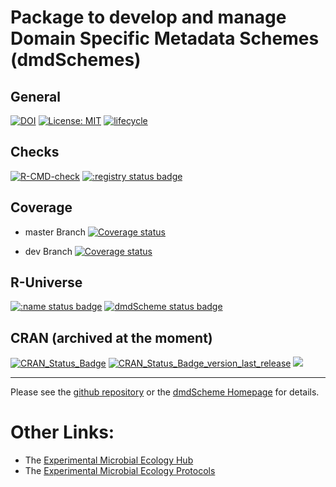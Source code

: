 Package to develop and manage Domain Specific Metadata Schemes
(dmdSchemes)
================

<!-- README.md is generated from README.Rmd. Please edit that file -->

## General

[![DOI](https://zenodo.org/badge/DOI/10.5281/zenodo.3581970.svg)](https://doi.org/10.5281/zenodo.3581970)
[![License:
MIT](https://img.shields.io/badge/License-MIT-yellow.svg)](https://opensource.org/licenses/MIT)
[![lifecycle](https://img.shields.io/badge/lifecycle-stable-green.png)](https://www.tidyverse.org/lifecycle/#stable)

## Checks

[![R-CMD-check](https://github.com/UZH-PEG/dmdScheme/workflows/R-CMD-check/badge.svg)](https://github.com/UZH-PEG/dmdScheme/actions)
[![:registry status
badge](https://uzh-peg.r-universe.dev/badges/:registry)](https://uzh-peg.r-universe.dev)

## Coverage

-   master Branch [![Coverage
    status](https://codecov.io/gh/UZH-PEG/dmdScheme/branch/master/graph/badge.svg)](https://codecov.io/github/UZH-PEG/dmdScheme?branch=master)

-   dev Branch [![Coverage
    status](https://codecov.io/gh/UZH-PEG/dmdScheme/branch/master/graph/badge.svg)](https://codecov.io/github/UZH-PEG/dmdScheme?branch=dev)

## R-Universe

[![:name status
badge](https://uzh-peg.r-universe.dev/badges/:name)](https://uzh-peg.r-universe.dev)
[![dmdScheme status
badge](https://uzh-peg.r-universe.dev/badges/dmdScheme)](https://uzh-peg.r-universe.dev)

## CRAN (archived at the moment)

[![CRAN_Status_Badge](https://www.r-pkg.org/badges/version/dmdScheme)](https://cran.r-project.org/package=dmdScheme)
[![CRAN_Status_Badge_version_last_release](https://www.r-pkg.org/badges/version-last-release/dmdScheme)](https://cran.r-project.org/package=dmdScheme)
[![](http://cranlogs.r-pkg.org/badges/grand-total/dmdScheme?color=green)](https://cran.r-project.org/package=dmdScheme)

------------------------------------------------------------------------

Please see the [github repository](https://UZH-PEG.github.io/dmdScheme/)
or the [dmdScheme Homepage](https://uzh-peg.github.io/dmdScheme/) for
details.

# Other Links:

-   The [Experimental Microbial Ecology Hub](http://emeh.info)
-   The [Experimental Microbial Ecology
    Protocols](http://emeh-protocols.readthedocs.org/en/latest/)
